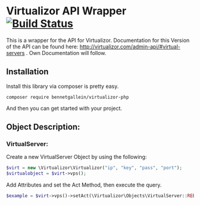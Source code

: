 # Virtualizor API Wrapper [![Build Status](https://travis-ci.org/bennetgallein/VirtualizorPHP.svg?branch=master)](https://travis-ci.org/bennetgallein/VirtualizorPHP)
This is a wrapper for the API for Virtualizor. Documentation for this Version of the API can be found here:
http://virtualizor.com/admin-api/#virtual-servers . Own Documentation will follow.

## Installation
Install this library via composer is pretty easy. 
```
composer require bennetgallein/virtualizor-php
```
And then you can get started with your project.

## Object Description:
### VirtualServer:
Create a new VirtualServer Object by using the following:
```php
$virt = new \Virtualizor\Virtualizor("ip", "key", "pass", "port");
$virtualobject = $virt->vps();
```
Add Attributes and set the Act Method, then execute the query.
```php
$example = $virt->vps()->setAct(\Virtualizor\Objects\VirtualServer::REBUILD)->setHostname("hostname_1")->exec();
```